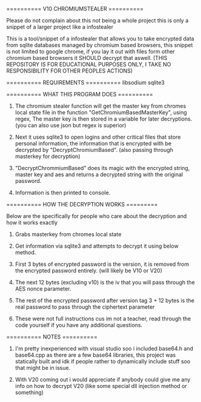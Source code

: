 ========== V10 CHROMIUMSTEALER ==========

Please do not complain about this not being a whole project
this is only a snippet of a larger project like a infostealer

This is a tool/snippet of a infostealer
that allows you to take encrypted data
from sqlite databases managed by chromium
based browsers, this snippet is not 
limited to google chrome, if you lay it
out with files form other chromium based
browsers it SHOULD decrypt that aswell.
(THIS REPOSITORY IS FOR EDUCATIONAL PURPOSES ONLY,
I TAKE NO RESPONSIBILITY FOR OTHER PEOPLES ACTIONS)


========== REQUIREMENTS ==========
libsodium
sqlite3


========== WHAT THIS PROGRAM DOES ==========

1. The chromium stealer function will get the
master key from chromes local state file in the
function "GetChromiumBasedMasterKey", using regex,
The master key is then stored in a variable
for later decryptions. (you can also use json
but regex is superior)

3. Next it uses sqlite3 to open logins and other
critical files that store personal information,
the information that is encrypted with be
decrypted by "DecryptChromiumBased". (also passing
through masterkey for decryption)

4. "DecryptChrommiumBased" does its magic with the
encrypted string, master key and aes and returns
a decrypted string with the original password.

5. Information is then printed to console.


========== HOW THE DECRYPTION WORKS =========

Below are the specifically for people who care 
about the decryption and how it works exactly

1. Grabs masterkey from chromes local state
  
2. Get information via sqlite3 and attempts
to decrypt it using below method.

3. First 3 bytes of encrypted password is the
version, it is removed from the encrypted
password entirely. (will likely be V10 or V20)

4. The next 12 bytes (excluding v10) is the iv
that you will pass through the AES nonce
parameter.

5. The rest of the encrypted password after version
tag 3 + 12 bytes is the real password to pass through
the ciphertext parameter

6. These were not full instructions cus im not a teacher,
read through the code yourself if you have any additional
questions.

========== NOTES ==========

1. I'm pretty inexperienced with visual
studio soo i included base64.h and base64.cpp
as there are a few base64 libraries, this project
was statically built and idk if people rather to
dynamically include stuff soo that might be in issue.

2. With V20 coming out i would appreciate if anybody could give me any info on how to decrypt V20
(like some special dll injection method or something)
